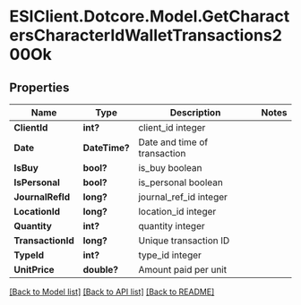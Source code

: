 # ESIClient.Dotcore.Model.GetCharactersCharacterIdWalletTransactions200Ok
## Properties

Name | Type | Description | Notes
------------ | ------------- | ------------- | -------------
**ClientId** | **int?** | client_id integer | 
**Date** | **DateTime?** | Date and time of transaction | 
**IsBuy** | **bool?** | is_buy boolean | 
**IsPersonal** | **bool?** | is_personal boolean | 
**JournalRefId** | **long?** | journal_ref_id integer | 
**LocationId** | **long?** | location_id integer | 
**Quantity** | **int?** | quantity integer | 
**TransactionId** | **long?** | Unique transaction ID | 
**TypeId** | **int?** | type_id integer | 
**UnitPrice** | **double?** | Amount paid per unit | 

[[Back to Model list]](../README.md#documentation-for-models) [[Back to API list]](../README.md#documentation-for-api-endpoints) [[Back to README]](../README.md)

